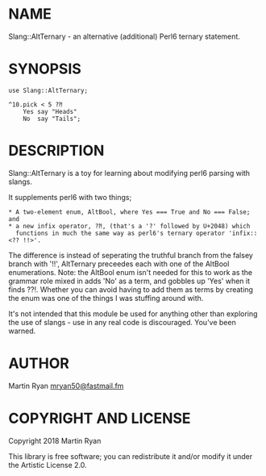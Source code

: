 NAME
====

Slang::AltTernary - an alternative (additional) Perl6 ternary statement.

SYNOPSIS
========

    use Slang::AltTernary;

    ^10.pick < 5 ?⁈
        Yes say "Heads"
        No  say "Tails";

DESCRIPTION
===========

Slang::AltTernary is a toy for learning about modifying perl6 parsing with slangs.

It supplements perl6 with two things;

    * A two-element enum, AltBool, where Yes === True and No === False; and
    * a new infix operator, ?⁈, (that's a '?' followed by U+2048) which 
      functions in much the same way as perl6's ternary operator 'infix::<?? !!>'.  

The difference is instead of seperating the truthful branch from the falsey 
branch with '!!', AltTernary preceedes each with one of the AltBool enumerations.
Note: the AltBool enum isn't needed for this to work as the grammar role
mixed in adds 'No' as a term, and gobbles up 'Yes' when it finds ?⁈.  Whether
you can avoid having to add them as terms by creating the enum was one of
the things I was stuffing around with.

It's not intended that this module be used for anything other than exploring
the use of slangs - use in any real code is discouraged.  You've been warned.

AUTHOR
======

Martin Ryan <mryan50@fastmail.fm>

COPYRIGHT AND LICENSE
=====================

Copyright 2018 Martin Ryan

This library is free software; you can redistribute it and/or modify it under the Artistic License 2.0.

